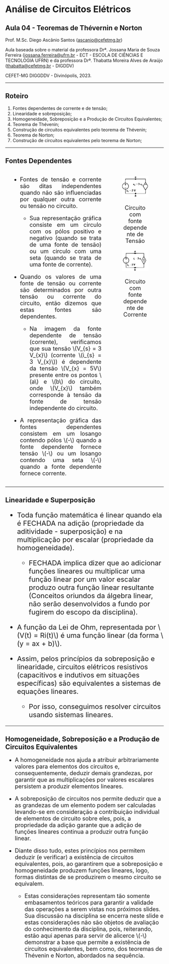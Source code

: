 <style>
  section {
    background: #fff url(./img/background.png) no-repeat center center;
    background-size: cover;
  }

  .transparent {
    background-color: transparent!important;
  }

  section.transparent img {
    background-color: transparent!important;
  }

  .transparent-table-tr-td-th {
    background-color: rgba(0, 0, 0, 0.0) !important;
  }

  .cabecalho {
    position: absolute;
    top: 10%;
    margin-left: 5%;
    margin-right: 10%;
    font-size: 48px;
    font-weight: bold;
  }

  .conteudo {
    top: 30%;
    margin-left: 5%;
    margin-right: 10%;
    font-size: 28px;
    text-align: justify;
  }

  .conteudo-absoluto {
    position: absolute;
    top: 30%;
    margin-left: 5%;
    margin-right: 10%;
    font-size: 28px;
    text-align: justify;
  }
  
  .large {
    font-size: 36px;
  }

  .normal {
    font-size: 22px;
  }
  .regular {
    font-size: 18px;
  }
  .small {
    font-size: 16px;
  }
  .footnotesize {
    font-size: 14px;
  }
  .scriptsize {
    font-size: 12px;
  }
  .tiny {
    font-size: 10px;
  }
  .bold {
    font-weight: bold;
  }
  .center {
    text-align: center;
  }
  section.lead p {
    text-align: justify;
  }
  section.lead h1 {
    text-align: center;
  }
  section.lead h2 {
    text-align: center;
  }
  .two-columns-33-66 {
    position: absolute;
    top: 30%;
    margin-left: 5%;
    margin-right: 10%;
    display: grid;
    grid-template-columns: 1fr 2fr;
    font-size: 28px;
    text-align: justify;
  }
  .two-columns-66-33 {
    position: absolute;
    top: 30%;
    margin-left: 5%;
    margin-right: 10%;
    display: grid;
    grid-template-columns: 2fr 1fr;
    font-size: 28px;
    text-align: justify;
  }

  .two-columns-50-50 {
    position: absolute;
    top: 30%;
    margin-left: 5%;
    margin-right: 10%;
    display: grid;
    grid-template-columns: 1fr 1fr;
    font-size: 28px;
    text-align: justify;
  }

  .grid-50-50 {
    display: grid;
    grid-template-columns: 1fr 1fr;
    text-align: justify;
  }

  .grid-66-33 {
    display: grid;
    grid-template-columns: 2fr 1fr;
    text-align: justify;
  }

  .grid-element {
    margin-left: 5%;
    margin-right: 5%;
  }
  img[alt=grid-img] {
    width: 100%;
  }

</style>

<script src="https://polyfill.io/v3/polyfill.min.js?features=es6"></script>
<script id="MathJax-script" async src="https://cdn.mathjax.org/mathjax/latest/MathJax.js?config=TeX-AMS-MML_HTMLorMML"></script>


# Análise de Circuitos Elétricos
## Aula 04 - Teoremas de Thévernin e Norton
 
Prof. M.Sc. Diego Ascânio Santos (ascanio@cefetmg.br)

Aula baseada sobre o material da professora Drª. Jossana Maria de Souza Ferreira (jossana.ferreira@ufrn.br - ECT - ESCOLA DE CIÊNCIAS E TECNOLOGIA UFRN) e da professora Drª. Thabatta Moreira Alves de Araújo (thabatta@cefetmg.br - DIGDDV)

CEFET-MG DIGGDDV - Divinópolis, 2023.


---

## Roteiro

1. Fontes dependentes de corrente e de tensão;
2. Linearidade e sobreposição;
3. Homogeneidade, Sobreposição e a Produção de Circuitos Equivalentes;
4. Teorema de Thévenin;
5. Construção de circuitos equivalentes pelo teorema de Thévenin;
6. Teorema de Norton;
7. Construção de circuitos equivalentes pelo teorema de Norton;


---

## Fontes Dependentes

<div class="grid-66-33">

<div class="grid-element regular">

- Fontes de tensão e corrente são ditas independentes quando não são influenciadas por qualquer outra corrente ou tensão no circuito. 
    - Sua representação gráfica consiste em um circulo com os pólos positivo e negativo (quando se trata de uma fonte de tensão) ou um circulo com uma seta (quando se trata de uma fonte de corrente).

- Quando os valores de uma fonte de tensão ou corrente são determinados por outra tensão ou corrente do circuito, então dizemos que estas fontes são dependentes.
    - Na imagem da fonte dependente de tensão (corrente), verificamos que sua tensão \\(V_{s} = 3 V_{x}\\) (corrente \\(i_{s} = 3 V_{x}\\)) é dependente da tensão \\(V_{x} = 5V\\) presente entre os pontos \\(a\\) e \\(b\\) do circuito, onde \\(V_{x}\\) também corresponde à tensão da fonte de tensão independente do circuito.

- A representação gráfica das fontes dependentes consistem em um losango contendo pólos \\(-\\) quando a fonte dependente fornece tensão \\(-\\) ou um losango contendo uma seta \\(-\\) quando a fonte dependente fornece corrente.


</div>

<div class="grid-element regular">

<center>
<figure>

<!-- _class: transparent -->
![](img/fonte-dependente-tensao.png)

<figcaption>Circuito com fonte dependente de Tensão</figcaption>

</figure>

<figure>

![](img/fonte-dependente-corrente.png)

<figcaption>Circuito com fonte dependente de Corrente</figcaption>

</figure>
</center>

</div>

</div>


---

## Linearidade e Superposição

<div class="normal" >

- Toda função matemática é linear quando ela é FECHADA na adição (propriedade da aditividade - superposição) e na multiplicação por escalar (propriedade da homogeneidade).
    - FECHADA implica dizer que ao adicionar funções lineares ou multiplicar uma função linear por um valor escalar produzo outra função linear resultante (Conceitos oriundos da álgebra linear, não serão desenvolvidos a fundo por fugirem do escopo da disciplina).

- A função da Lei de Ohm, representada por \\(V(t) = Ri(t)\\) é uma função linear (da forma \\(y = ax + b)\\).
- Assim, pelos princípios da sobreposição e linearidade, circuitos elétricos resistivos (capacitivos e indutivos em situações específicas) são equivalentes a sistemas de equações lineares.
    - Por isso, conseguimos resolver circuitos usando sistemas lineares.

</div>


---

## Homogeneidade, Sobreposição e a Produção de Circuitos Equivalentes

<div class="regular" >

- A homogeneidade nos ajuda a atribuir arbitrariamente valores para elementos dos circuitos e, consequentemente, deduzir demais grandezas, por garantir que as multiplicações por valores escalares persistem a produzir elementos lineares.

- A sobreposição de circuitos nos permite deduzir que a as grandezas de um elemento podem ser calculadas levando-se em consideração a contribuição individual de elementos de circuito sobre eles, pois, a propriedade da adição garante que a adição de funções lineares continua a produzir outra função linear.

- Diante disso tudo, estes princípios nos permitem deduzir (e verificar) a existência de circuitos equivalentes, pois, ao garantirem que a sobreposição e homogeneidade produzem funções lineares, logo, formas distintas de se produzirem o mesmo circuito se equivalem.
    - Estas considerações representam tão somente embasamentos teóricos para garantir a validade das operações a serem vistas nos próximos slides. Sua discussão na disciplina se encerra neste slide e estas considerações não são objetos de avaliação do conhecimento da disciplina, pois, reiterando, estão aqui apenas para servir de alicerce \\(-\\) demonstrar a base que permite a existência de circuitos equivalentes, bem como, dos teoremas de Thévenin e Norton, abordados na sequência.

</div>
